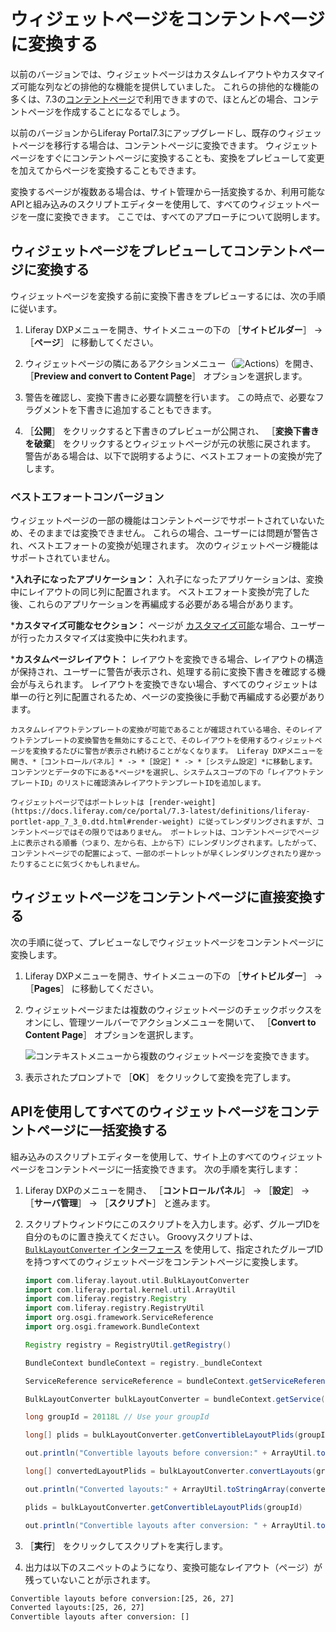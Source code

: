 # ウィジェットページをコンテントページに変換する

以前のバージョンでは、ウィジェットページはカスタムレイアウトやカスタマイズ可能な列などの排他的な機能を提供していました。 これらの排他的な機能の多くは、7.3の[コンテントページ](../../using-content-pages.md)で利用できますので、ほとんどの場合、コンテントページを作成することになるでしょう。

以前のバージョンからLiferay Portal7.3にアップグレードし、既存のウィジェットページを移行する場合は、コンテントページに変換できます。 ウィジェットページをすぐにコンテントページに変換することも、変換をプレビューして変更を加えてからページを変換することもできます。

変換するページが複数ある場合は、サイト管理から一括変換するか、利用可能なAPIと組み込みのスクリプトエディターを使用して、すべてのウィジェットページを一度に変換できます。 ここでは、すべてのアプローチについて説明します。

<a name="preview-and-convert-a-widget-page-to-a-content-page" />

## ウィジェットページをプレビューしてコンテントページに変換する

ウィジェットページを変換する前に変換下書きをプレビューするには、次の手順に従います。

1. Liferay DXPメニューを開き、サイトメニューの下の ［**サイトビルダー**］ &rarr; ［**ページ**］ に移動してください。

1. ウィジェットページの隣にあるアクションメニュー（![Actions](../../../../images/icon-actions.png)）を開き、 ［**Preview and convert to Content Page**］ オプションを選択します。

1. 警告を確認し、変換下書きに必要な調整を行います。 この時点で、必要なフラグメントを下書きに追加することもできます。

1. ［**公開**］ をクリックすると下書きのプレビューが公開され、 ［**変換下書きを破棄**］ をクリックするとウィジェットページが元の状態に戻されます。 警告がある場合は、以下で説明するように、ベストエフォートの変換が完了します。

<a name="best-effort-conversions" />

### ベストエフォートコンバージョン

ウィジェットページの一部の機能はコンテントページでサポートされていないため、そのままでは変換できません。 これらの場合、ユーザーには問題が警告され、ベストエフォートの変換が処理されます。 次のウィジェットページ機能はサポートされていません。

***入れ子になったアプリケーション：** 入れ子になったアプリケーションは、変換中にレイアウトの同じ列に配置されます。 ベストエフォート変換が完了した後、これらのアプリケーションを再編成する必要がある場合があります。

***カスタマイズ可能なセクション：** ページが [カスタマイズ可能](./enabling-user-personalization-of-widget-pages.md)な場合、ユーザーが行ったカスタマイズは変換中に失われます。

***カスタムページレイアウト：** レイアウトを変換できる場合、レイアウトの構造が保持され、ユーザーに警告が表示され、処理する前に変換下書きを確認する機会が与えられます。 レイアウトを変換できない場合、すべてのウィジェットは単一の行と列に配置されるため、ページの変換後に手動で再編成する必要があります。

```{note}
カスタムレイアウトテンプレートの変換が可能であることが確認されている場合、そのレイアウトテンプレートの変換警告を無効にすることで、そのレイアウトを使用するウィジェットページを変換するたびに警告が表示され続けることがなくなります。 Liferay DXPメニューを開き、*［コントロールパネル］* -> *［設定］* -> *［システム設定］*に移動します。 コンテンツとデータの下にある*ページ*を選択し、システムスコープの下の「レイアウトテンプレートID」のリストに確認済みレイアウトテンプレートIDを追加します。
```

```{note}
ウィジェットページではポートレットは [render-weight](https://docs.liferay.com/ce/portal/7.3-latest/definitions/liferay-portlet-app_7_3_0.dtd.html#render-weight) に従ってレンダリングされますが、コンテントページではその限りではありません。 ポートレットは、コンテントページでページ上に表示される順番（つまり、左から右、上から下）にレンダリングされます。したがって、コンテントページでの配置によって、一部のポートレットが早くレンダリングされたり遅かったりすることに気づくかもしれません。
```

<a name="converting-widget-pages-directly-to-content-pages" />

## ウィジェットページをコンテントページに直接変換する

次の手順に従って、プレビューなしでウィジェットページをコンテントページに変換します。

1. Liferay DXPメニューを開き、サイトメニューの下の ［**サイトビルダー**］ &rarr; ［**Pages**］ に移動してください。

1. ウィジェットページまたは複数のウィジェットページのチェックボックスをオンにし、管理ツールバーでアクションメニューを開いて、 ［**Convert to Content Page**］ オプションを選択します。

   ![コンテキストメニューから複数のウィジェットページを変換できます。](./converting-widget-pages-to-content-pages/images/01.png)

1. 表示されたプロンプトで ［**OK**］ をクリックして変換を完了します。

<a name="bulk-converting-all-widget-pages-to-content-pages-with-apis" />

## APIを使用してすべてのウィジェットページをコンテントページに一括変換する

組み込みのスクリプトエディターを使用して、サイト上のすべてのウィジェットページをコンテントページに一括変換できます。 次の手順を実行します：

1. Liferay DXPのメニューを開き、 ［**コントロールパネル**］ &rarr; ［**設定**］ &rarr; ［**サーバ管理**］ &rarr; ［**スクリプト**］ と進みます。

1. スクリプトウィンドウにこのスクリプトを入力します。必ず、グループIDを自分のものに置き換えてください。 Groovyスクリプトは、 [`BulkLayoutConverter` インターフェース](https://docs.liferay.com/dxp/portal/7.3-latest/apps/layout-3.0.0/javadocs/com/liferay/layout/util/BulkLayoutConverter.html) を使用して、指定されたグループIDを持つすべてのウィジェットページをコンテントページに変換します。

    ```groovy
    import com.liferay.layout.util.BulkLayoutConverter
    import com.liferay.portal.kernel.util.ArrayUtil
    import com.liferay.registry.Registry
    import com.liferay.registry.RegistryUtil
    import org.osgi.framework.ServiceReference
    import org.osgi.framework.BundleContext

    Registry registry = RegistryUtil.getRegistry()

    BundleContext bundleContext = registry._bundleContext

    ServiceReference serviceReference = bundleContext.getServiceReference(BulkLayoutConverter.class.getName())

    BulkLayoutConverter bulkLayoutConverter = bundleContext.getService(serviceReference);

    long groupId = 20118L // Use your groupId

    long[] plids = bulkLayoutConverter.getConvertibleLayoutPlids(groupId)

    out.println("Convertible layouts before conversion:" + ArrayUtil.toStringArray(plids))

    long[] convertedLayoutPlids = bulkLayoutConverter.convertLayouts(groupId)

    out.println("Converted layouts:" + ArrayUtil.toStringArray(convertedLayoutPlids))

    plids = bulkLayoutConverter.getConvertibleLayoutPlids(groupId)

    out.println("Convertible layouts after conversion: " + ArrayUtil.toStringArray(plids))
    ```

1. ［**実行**］ をクリックしてスクリプトを実行します。

1. 出力は以下のスニペットのようになり、変換可能なレイアウト（ページ）が残っていないことが示されます。

  ```bash
  Convertible layouts before conversion:[25, 26, 27]
  Converted layouts:[25, 26, 27]
  Convertible layouts after conversion: []
  ```
